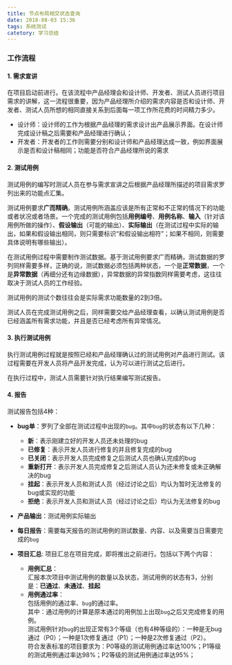 ```yaml
---
title: 节点布局相交状态查询
date: 2018-08-03 15:36
tags: 系统测试
catetory: 学习总结
---
```


### 工作流程

#### 1. 需求宣讲

在项目启动前进行。在该流程中产品经理会和设计师、开发者、测试人员进行项目需求的讲解，这一流程很重要，因为产品经理所介绍的需求内容是否和设计师、开发者、测试人员所想的相同直接关系到后面每一项工作所花费的时间精力多少。<br>

- 设计师：设计师的工作为根据产品经理的需求设计出产品展示界面。在设计师完成设计稿之后需要和产品经理进行确认；
- 开发者：开发者的工作则需要分别和设计师和产品经理达成一致，例如界面展示是否和设计稿相同；功能是否符合产品经理所说的需求

#### 2. 测试用例

测试用例的编写时测试人员在参与需求宣讲之后根据产品经理所描述的项目需求罗列出来的功能点汇集。<br>

测试用例要求**广而精确**。测试用例所涵盖应该是所有正常和不正常的情况下的功能或者状况或者场景。一个完成的测试用例包括**用例编号**、**用例名称**、**输入**（针对该用例所做的操作）、**假设输出**（可能的输出）、**实际输出**（在测试过程中实际的输出，如果和假设输出相同，则只需要标识“和假设输出相符”；如果不相同，则需要具体说明有哪些输出）。<br>

在测试用例过程中需要制作测试数据。基于测试用例要求广而精确，测试数据的罗列同样需要多样，正确的说，测试数据必须包括两种状态，一个是**正常数据**，一个是**异常数据**（再细分还有边缘数据），异常数据的异常指数同样需要考虑，这往往取决于测试人员的工作经验。<br>

测试用例的测试个数往往会是实际需求功能数量的2到3倍。<br>

测试人员在完成测试用例之后，同样需要交给产品经理查看，以确认测试用例是否已经涵盖所有需求功能，并且是否已经考虑所有异常情况。

#### 3. 执行测试用例

执行测试用例过程就是按照已经和产品经理确认过的测试用例对产品进行测试。该过程需要在开发人员将产品开发完成，认为可以进行测试之后进行。<br>

在执行过程中，测试人员需要针对执行结果编写测试报告。

#### 4. 报告

测试报告包括4种：

- **bug单**：罗列了全部在测试过程中出现的`bug`。其中`bug`的状态有以下几种：
 
  - **新**：表示刚建立好的开发人员还未处理的bug
  - **已修复**：表示开发人员进行修复的并且修复完成的bug
  - **已关闭**：表示开发人员完成修复之后测试人员也确认完成的bug
  - **重新打开**：表示开发人员完成修复之后测试人员认为还未修复或未正确解决的bug
  - **挂起**：表示开发人员和测试人员（经过讨论之后）均认为暂时无法修复的bug或实现的功能
  - **拒绝**：表示开发人员和测试人员（经过讨论之后）均认为无法修复的bug

- **产品输出**：测试用例实际输出
- **每日报告**：需要每天报告的测试用例的测试数量、内容、以及需要当日需要完成的`bug`
- **项目汇总**: 项目汇总在项目完成，即将推出之前进行。包括以下两个内容：

  - **用例汇总**：<br>
    汇报本次项目中测试用例的数量以及状态，测试用例的状态有3，分别是：**已通过**、**未通过**、**挂起**
  - **用例通过率**：<br>
    包括用例的通过率、`bug`的通过率。<br>
    其中：通过用例的计算是原本通过的用例加上出现`bug`之后又完成修复的用例。<br>
    测试用例针对`bug`的出现正常有3个等级（也有4种等级的）：一种是无bug通过（P0）；一种是1次修复通过（P1）；一种是2次修复通过（P2）。<br>
    符合发表标准的项目要求为：P0等级的测试用例通过率达100%；P1等级的测试用例通过率达98%；P2等级的测试用例通过率达95%；
